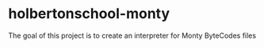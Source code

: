 # holbertonschool-monty
The goal of this project is to create an interpreter for Monty ByteCodes files
